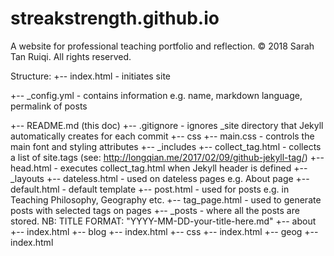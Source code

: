 # streakstrength.github.io

A website for professional teaching portfolio and reflection. 
© 2018 Sarah Tan Ruiqi. All rights reserved.

Structure: 
+-- index.html - initiates site

+-- \_config.yml - contains information e.g. name, markdown language, permalink of posts

+-- README.md (this doc)
+-- .gitignore - ignores \_site directory that Jekyll automatically creates for each commit
+-- css
    +-- main.css - controls the main font and styling attributes 
+-- \_includes
    +-- collect_tag.html - collects a list of site.tags (see: http://longqian.me/2017/02/09/github-jekyll-tag/) 
    +-- head.html - executes collect_tag.html when Jekyll header is defined
+-- \_layouts
    +-- dateless.html - used on dateless pages e.g. About page
    +-- default.html - default template
    +-- post.html - used for posts e.g. in Teaching Philosophy, Geography etc. 
    +-- tag_page.html - used to generate posts with selected tags on pages
+-- \_posts - where all the posts are stored. NB: TITLE FORMAT: "YYYY-MM-DD-your-title-here.md"
+-- about
    +-- index.html
+-- blog
    +-- index.html
+-- css
    +-- index.html
+-- geog
    +-- index.html
